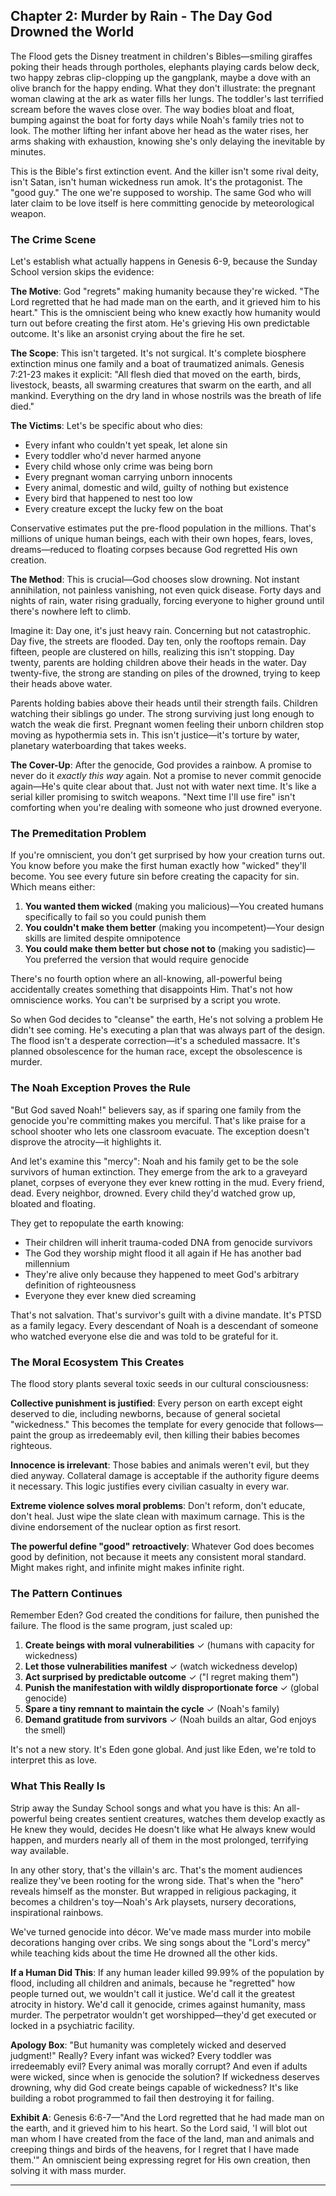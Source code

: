 ## Chapter 2: Murder by Rain - The Day God Drowned the World

The Flood gets the Disney treatment in children's Bibles—smiling giraffes poking their heads through portholes, elephants playing cards below deck, two happy zebras clip-clopping up the gangplank, maybe a dove with an olive branch for the happy ending. What they don't illustrate: the pregnant woman clawing at the ark as water fills her lungs. The toddler's last terrified scream before the waves close over. The way bodies bloat and float, bumping against the boat for forty days while Noah's family tries not to look. The mother lifting her infant above her head as the water rises, her arms shaking with exhaustion, knowing she's only delaying the inevitable by minutes.

This is the Bible's first extinction event. And the killer isn't some rival deity, isn't Satan, isn't human wickedness run amok. It's the protagonist. The "good guy." The one we're supposed to worship. The same God who will later claim to be love itself is here committing genocide by meteorological weapon.

### The Crime Scene

Let's establish what actually happens in Genesis 6-9, because the Sunday School version skips the evidence:

**The Motive**: God "regrets" making humanity because they're wicked. "The Lord regretted that he had made man on the earth, and it grieved him to his heart." This is the omniscient being who knew exactly how humanity would turn out before creating the first atom. He's grieving His own predictable outcome. It's like an arsonist crying about the fire he set.

**The Scope**: This isn't targeted. It's not surgical. It's complete biosphere extinction minus one family and a boat of traumatized animals. Genesis 7:21-23 makes it explicit: "All flesh died that moved on the earth, birds, livestock, beasts, all swarming creatures that swarm on the earth, and all mankind. Everything on the dry land in whose nostrils was the breath of life died."

**The Victims**: Let's be specific about who dies:
- Every infant who couldn't yet speak, let alone sin
- Every toddler who'd never harmed anyone
- Every child whose only crime was being born
- Every pregnant woman carrying unborn innocents
- Every animal, domestic and wild, guilty of nothing but existence
- Every bird that happened to nest too low
- Every creature except the lucky few on the boat

Conservative estimates put the pre-flood population in the millions. That's millions of unique human beings, each with their own hopes, fears, loves, dreams—reduced to floating corpses because God regretted His own creation.

**The Method**: This is crucial—God chooses slow drowning. Not instant annihilation, not painless vanishing, not even quick disease. Forty days and nights of rain, water rising gradually, forcing everyone to higher ground until there's nowhere left to climb. 

Imagine it: Day one, it's just heavy rain. Concerning but not catastrophic. Day five, the streets are flooded. Day ten, only the rooftops remain. Day fifteen, people are clustered on hills, realizing this isn't stopping. Day twenty, parents are holding children above their heads in the water. Day twenty-five, the strong are standing on piles of the drowned, trying to keep their heads above water. 

Parents holding babies above their heads until their strength fails. Children watching their siblings go under. The strong surviving just long enough to watch the weak die first. Pregnant women feeling their unborn children stop moving as hypothermia sets in. This isn't justice—it's torture by water, planetary waterboarding that takes weeks.

**The Cover-Up**: After the genocide, God provides a rainbow. A promise to never do it *exactly this way* again. Not a promise to never commit genocide again—He's quite clear about that. Just not with water next time. It's like a serial killer promising to switch weapons. "Next time I'll use fire" isn't comforting when you're dealing with someone who just drowned everyone.

### The Premeditation Problem

If you're omniscient, you don't get surprised by how your creation turns out. You know before you make the first human exactly how "wicked" they'll become. You see every future sin before creating the capacity for sin. Which means either:

1. **You wanted them wicked** (making you malicious)—You created humans specifically to fail so you could punish them
2. **You couldn't make them better** (making you incompetent)—Your design skills are limited despite omnipotence
3. **You could make them better but chose not to** (making you sadistic)—You preferred the version that would require genocide

There's no fourth option where an all-knowing, all-powerful being accidentally creates something that disappoints Him. That's not how omniscience works. You can't be surprised by a script you wrote.

So when God decides to "cleanse" the earth, He's not solving a problem He didn't see coming. He's executing a plan that was always part of the design. The flood isn't a desperate correction—it's a scheduled massacre. It's planned obsolescence for the human race, except the obsolescence is murder.

### The Noah Exception Proves the Rule

"But God saved Noah!" believers say, as if sparing one family from the genocide you're committing makes you merciful. That's like praise for a school shooter who lets one classroom evacuate. The exception doesn't disprove the atrocity—it highlights it.

And let's examine this "mercy": Noah and his family get to be the sole survivors of human extinction. They emerge from the ark to a graveyard planet, corpses of everyone they ever knew rotting in the mud. Every friend, dead. Every neighbor, drowned. Every child they'd watched grow up, bloated and floating.

They get to repopulate the earth knowing:
- Their children will inherit trauma-coded DNA from genocide survivors
- The God they worship might flood it all again if He has another bad millennium
- They're alive only because they happened to meet God's arbitrary definition of righteousness
- Everyone they ever knew died screaming

That's not salvation. That's survivor's guilt with a divine mandate. It's PTSD as a family legacy. Every descendant of Noah is a descendant of someone who watched everyone else die and was told to be grateful for it.

### The Moral Ecosystem This Creates

The flood story plants several toxic seeds in our cultural consciousness:

**Collective punishment is justified**: Every person on earth except eight deserved to die, including newborns, because of general societal "wickedness." This becomes the template for every genocide that follows—paint the group as irredeemably evil, then killing their babies becomes righteous.

**Innocence is irrelevant**: Those babies and animals weren't evil, but they died anyway. Collateral damage is acceptable if the authority figure deems it necessary. This logic justifies every civilian casualty in every war.

**Extreme violence solves moral problems**: Don't reform, don't educate, don't heal. Just wipe the slate clean with maximum carnage. This is the divine endorsement of the nuclear option as first resort.

**The powerful define "good" retroactively**: Whatever God does becomes good by definition, not because it meets any consistent moral standard. Might makes right, and infinite might makes infinite right.

### The Pattern Continues

Remember Eden? God created the conditions for failure, then punished the failure. The flood is the same program, just scaled up:

1. **Create beings with moral vulnerabilities** ✓ (humans with capacity for wickedness)
2. **Let those vulnerabilities manifest** ✓ (watch wickedness develop)
3. **Act surprised by predictable outcome** ✓ ("I regret making them")
4. **Punish the manifestation with wildly disproportionate force** ✓ (global genocide)
5. **Spare a tiny remnant to maintain the cycle** ✓ (Noah's family)
6. **Demand gratitude from survivors** ✓ (Noah builds an altar, God enjoys the smell)

It's not a new story. It's Eden gone global. And just like Eden, we're told to interpret this as love.

### What This Really Is

Strip away the Sunday School songs and what you have is this: An all-powerful being creates sentient creatures, watches them develop exactly as He knew they would, decides He doesn't like what He always knew would happen, and murders nearly all of them in the most prolonged, terrifying way available.

In any other story, that's the villain's arc. That's the moment audiences realize they've been rooting for the wrong side. That's when the "hero" reveals himself as the monster. But wrapped in religious packaging, it becomes a children's toy—Noah's Ark playsets, nursery decorations, inspirational rainbows.

We've turned genocide into décor. We've made mass murder into mobile decorations hanging over cribs. We sing songs about the "Lord's mercy" while teaching kids about the time He drowned all the other kids.

**If a Human Did This**: If any human leader killed 99.99% of the population by flood, including all children and animals, because he "regretted" how people turned out, we wouldn't call it justice. We'd call it the greatest atrocity in history. We'd call it genocide, crimes against humanity, mass murder. The perpetrator wouldn't get worshipped—they'd get executed or locked in a psychiatric facility.

**Apology Box**: "But humanity was completely wicked and deserved judgment!"
Really? Every infant was wicked? Every toddler was irredeemably evil? Every animal was morally corrupt? And even if adults were wicked, since when is genocide the solution? If wickedness deserves drowning, why did God create beings capable of wickedness? It's like building a robot programmed to fail then destroying it for failing.

**Exhibit A**: Genesis 6:6-7—"And the Lord regretted that he had made man on the earth, and it grieved him to his heart. So the Lord said, 'I will blot out man whom I have created from the face of the land, man and animals and creeping things and birds of the heavens, for I regret that I have made them.'" An omniscient being expressing regret for His own creation, then solving it with mass murder.

---
